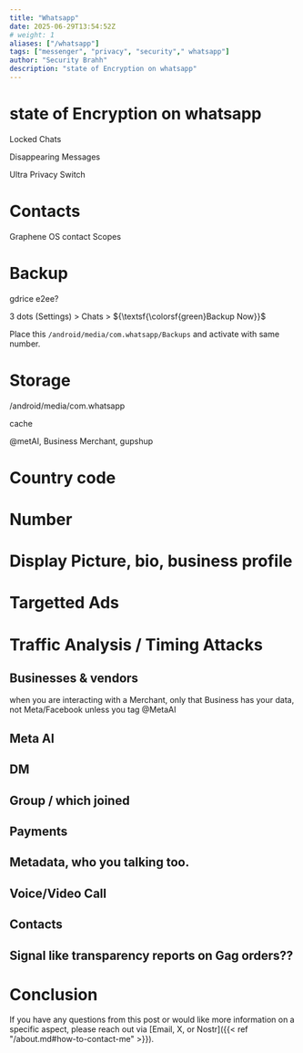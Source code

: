 ```yaml
---
title: "Whatsapp"
date: 2025-06-29T13:54:52Z
# weight: 1
aliases: ["/whatsapp"]
tags: ["messenger", "privacy", "security"," whatsapp"]
author: "Security Brahh"
description: "state of Encryption on whatsapp"
---
```


# state of Encryption on whatsapp

Locked Chats

Disappearing Messages

Ultra Privacy Switch

# Contacts

Graphene OS contact Scopes

# Backup

gdrice e2ee?

3 dots (Settings) > Chats > ${\textsf{\colorsf{green}Backup Now}}$

Place this `/android/media/com.whatsapp/Backups` and activate with same number.

# Storage

/android/media/com.whatsapp

cache

@metAI, Business Merchant, gupshup

# Country code

# Number

# Display Picture, bio, business profile

# Targetted Ads

# Traffic Analysis / Timing Attacks

## Businesses & vendors

when you are interacting with a Merchant, only that Business has your data, not Meta/Facebook unless you tag @MetaAI

## Meta AI

## DM

## Group / which joined

## Payments

## Metadata, who you talking too. 

## Voice/Video Call

## Contacts

## Signal like transparency reports on Gag orders?? 

# Conclusion

If you have any questions from this post or would like more information on a specific aspect, please reach out via [Email, X, or Nostr]({{< ref "/about.md#how-to-contact-me" >}}).

<script src="https://giscus.app/client.js"
        data-repo="securitybrahh/empiresec.co"
        data-repo-id="R_kgDOOL5WwA"
        data-category="General"
        data-category-id="DIC_kwDOOL5WwM4CpBdp"
        data-mapping="pathname"
        data-strict="1"
        data-reactions-enabled="1"
        data-emit-metadata="1"
        data-input-position="top"
        data-theme="catppuccin_mocha"
        data-lang="en"
        data-loading="lazy"
        crossorigin="anonymous"
        async>
</script>

